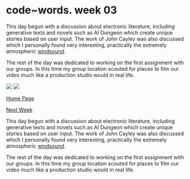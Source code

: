 # code~words. week 03

This day begun with a discussion about electronic literature, including generative texts and novels such as AI Dungeon which create unique stories based on user input. The work of John Cayley was also discussed which I personally found very interesting, practically the extremely atmospheric [windsound](http://programmatology.shadoof.net/?wsqt).

The rest of the day was dedicated to working on the first assignment with our groups. In this time my group location scouted for places to film our video much like a production studio would in real life. 

<image src ="Windsound.jpg">
<image src ="AIDungeon.jpg">

[Home Page](https://finnarundel.github.io/codewordsRMIT/)

[Next Week](https://finnarundel.github.io/codewordsRMIT/week_04/)


This day begun with a discussion about electronic literature, including generative texts and novels such as AI Dungeon which create unique stories based on user input. The work of John Cayley was also discussed which I personally found very interesting, practically the extremely atmospheric [windsound](http://programmatology.shadoof.net/?wsqt).

The rest of the day was dedicated to working on the first assignment with our groups. In this time my group location scouted for places to film our video much like a production studio would in real life. 


